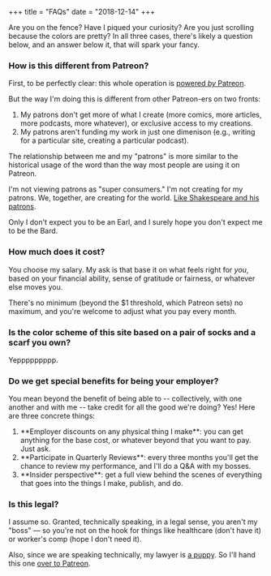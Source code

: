 +++
title = "FAQs"
date = "2018-12-14"
+++

<p class="lede pad"><span class="dropcap salmon">A</span>re you on the fence? Have I piqued your curiosity? Are you just scrolling because the colors are pretty? In all three cases, there's likely a question below, and an answer below it, that will spark your fancy.</p>
<section class="faq">
	<h3>How is this different from Patreon?</h3>
	<p>First, to be perfectly clear: this whole operation is <a href="https://patreon.com/killermann" title="Sam Killermann on Patreon">powered <em>by</em> Patreon</a>.</p>
	<p>But the way I'm doing this is different from other Patreon-ers on two fronts:</p>
	<ol>
		<li>My patrons don't get more of what I create (more comics, more articles, more podcasts, more whatever), or exclusive access to my creations.</li>
		<li>My patrons aren't funding my work in just one dimenison (e.g., writing for a particular site, creating a particular podcast).</li>
	</ol>
	<p>The relationship between me and my "patrons" is more similar to the historical usage of the word than the way most people are using it on Patreon.</p>
	<p>I'm not viewing patrons as "super consumers." I'm not creating for my patrons. We, together, are creating for the world. <a href="https://politicworm.com/oxford/oxfords-life-in-a-nutshell-shakespeare/shakespeares-patrons/">Like Shakespeare and his patrons</a>.</p>
	<p>Only I don't expect you to be an Earl, and I surely hope you don't expect me to be the Bard.</p>
	<h3>How much does it cost?</h3>
	<p>You choose my salary. My ask is that base it on what feels right for <em>you</em>, based on your financial ability, sense of gratitude or fairness, or whatever else moves you.</p>
	<p>There's no minimum (beyond the $1 threshold, which Patreon sets) no maximum, and you're welcome to adjust what you pay every month.</p>
	<h3>Is the color scheme of this site based on a pair of socks and a scarf you own?</h3>
	<p>Yeppppppppp.</p>
</section>
<section class="faq" id="more-faqs">
	<h3>Do we get special benefits for being your employer?</h3>
	<p>You mean beyond the benefit of being able to -- collectively, with one another and with me -- take credit for all the good we're doing? Yes! Here are three concrete things:</p>
	<ol><li>**Employer discounts on any physical thing I make**: you can get anything for the base cost, or whatever beyond that you want to pay. Just ask.</li>
	<li>**Participate in Quarterly Reviews**: every three months you'll get the chance to review my performance, and I'll do a Q&A with my bosses.</li>
	<li>**Insider perspective**: get a full view behind the scenes of everything that goes into the things I make, publish, and do.</li>
	</ol>
	<h3>Is this legal?</h3>
	<p>I assume so. Granted, technically speaking, in a legal sense, you aren't my "boss" &mdash; so you're not on the hook for things like healthcare (don't have it) or worker's comp (hope I don't need it).</p>
	<p>Also, since we are speaking technically, my lawyer is <a href="https://www.instagram.com/p/BkgEtu2no8W/" title="Chewie">a puppy</a>. So I'll hand this one <a href="https://www.patreon.com/legal" title="Patreon Legl">over to Patreon</a>.</p>
</section>
